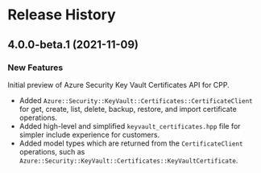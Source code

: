 # Release History

## 4.0.0-beta.1 (2021-11-09)

### New Features

Initial preview of Azure Security Key Vault Certificates API for CPP.

- Added `Azure::Security::KeyVault::Certificates::CertificateClient` for get, create, list, delete, backup, restore, and import certificate operations.
- Added high-level and simplified `keyvault_certificates.hpp` file for simpler include experience for customers.
- Added model types which are returned from the `CertificateClient` operations, such as `Azure::Security::KeyVault::Certificates::KeyVaultCertificate`.
